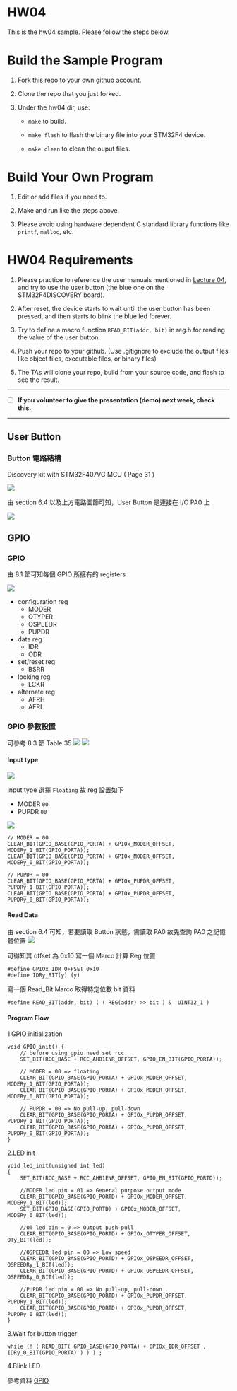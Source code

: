 HW04
===
This is the hw04 sample. Please follow the steps below.

# Build the Sample Program

1. Fork this repo to your own github account.

2. Clone the repo that you just forked.

3. Under the hw04 dir, use:

	* `make` to build.

	* `make flash` to flash the binary file into your STM32F4 device.

	* `make clean` to clean the ouput files.

# Build Your Own Program

1. Edit or add files if you need to.

2. Make and run like the steps above.

3. Please avoid using hardware dependent C standard library functions like `printf`, `malloc`, etc.

# HW04 Requirements

1. Please practice to reference the user manuals mentioned in [Lecture 04], and try to use the user button (the blue one on the STM32F4DISCOVERY board).

2. After reset, the device starts to wait until the user button has been pressed, and then starts to blink the blue led forever.

3. Try to define a macro function `READ_BIT(addr, bit)` in reg.h for reading the value of the user button.

4. Push your repo to your github. (Use .gitignore to exclude the output files like object files, executable files, or binary files)

5. The TAs will clone your repo, build from your source code, and flash to see the result.

[Lecture 04]: http://www.nc.es.ncku.edu.tw/course/embedded/04/

--------------------

- [ ] **If you volunteer to give the presentation (demo) next week, check this.**

--------------------

## User Button

### Button 電路結構
Discovery kit with STM32F407VG MCU ( Page 31 )

![](https://i.imgur.com/ZJZ922u.png)

由 section 6.4 以及上方電路圖節可知，User Button 是連接在 I/O PA0 上

![](https://i.imgur.com/alPZxBT.png)

## GPIO

### GPIO 

由 8.1 節可知每個 GPIO 所擁有的 registers

![](https://i.imgur.com/7aqesSi.png)

* configuration reg
    * MODER
    * OTYPER
    * OSPEEDR
    * PUPDR
* data reg
    * IDR
    * ODR
* set/reset reg
    * BSRR
* locking reg
    * LCKR
* alternate reg
    * AFRH
    * AFRL

### GPIO 參數設置
可參考 8.3 節 Table 35
![](https://i.imgur.com/9zsRv1Y.png)
![](https://i.imgur.com/1XgHEyN.png)

#### Input type

![](https://i.imgur.com/8dINa99.png)

Input type 選擇 `Floating`
故 reg 設置如下
* MODER `00`
* PUPDR `00`

![](https://i.imgur.com/3msJnMh.png)


```clike=
// MODER = 00 
CLEAR_BIT(GPIO_BASE(GPIO_PORTA) + GPIOx_MODER_OFFSET, MODERy_1_BIT(GPIO_PORTA));
CLEAR_BIT(GPIO_BASE(GPIO_PORTA) + GPIOx_MODER_OFFSET, MODERy_0_BIT(GPIO_PORTA));

// PUPDR = 00 
CLEAR_BIT(GPIO_BASE(GPIO_PORTA) + GPIOx_PUPDR_OFFSET, PUPDRy_1_BIT(GPIO_PORTA));
CLEAR_BIT(GPIO_BASE(GPIO_PORTA) + GPIOx_PUPDR_OFFSET, PUPDRy_0_BIT(GPIO_PORTA));
```

#### Read Data

由 section 6.4 可知，若要讀取 Button 狀態，需讀取 PA0
故先查詢 PA0 之記憶體位置
![](https://i.imgur.com/6UPNpcs.png)

可得知其 offset 為 0x10
寫一個 Marco 計算 Reg 位置
```clike=
#define GPIOx_IDR_OFFSET 0x10
#define IDRy_BIT(y) (y)
```
寫一個 Read_Bit Marco 取得特定位數 bit 資料
```clike=
#define READ_BIT(addr, bit) ( ( REG(addr) >> bit ) &  UINT32_1 )
```

#### Program Flow
1.GPIO initialization
```clike=
void GPIO_init() {
	// before using gpio need set rcc
	SET_BIT(RCC_BASE + RCC_AHB1ENR_OFFSET, GPIO_EN_BIT(GPIO_PORTA));

	// MODER = 00 => floating
	CLEAR_BIT(GPIO_BASE(GPIO_PORTA) + GPIOx_MODER_OFFSET, MODERy_1_BIT(GPIO_PORTA));
	CLEAR_BIT(GPIO_BASE(GPIO_PORTA) + GPIOx_MODER_OFFSET, MODERy_0_BIT(GPIO_PORTA));

	// PUPDR = 00 => No pull-up, pull-down
	CLEAR_BIT(GPIO_BASE(GPIO_PORTA) + GPIOx_PUPDR_OFFSET, PUPDRy_1_BIT(GPIO_PORTA));
	CLEAR_BIT(GPIO_BASE(GPIO_PORTA) + GPIOx_PUPDR_OFFSET, PUPDRy_0_BIT(GPIO_PORTA));
}
```
2.LED init
```clike=
void led_init(unsigned int led)
{
	SET_BIT(RCC_BASE + RCC_AHB1ENR_OFFSET, GPIO_EN_BIT(GPIO_PORTD));

	//MODER led pin = 01 => General purpose output mode
	CLEAR_BIT(GPIO_BASE(GPIO_PORTD) + GPIOx_MODER_OFFSET, MODERy_1_BIT(led));
	SET_BIT(GPIO_BASE(GPIO_PORTD) + GPIOx_MODER_OFFSET, MODERy_0_BIT(led));

	//OT led pin = 0 => Output push-pull
	CLEAR_BIT(GPIO_BASE(GPIO_PORTD) + GPIOx_OTYPER_OFFSET, OTy_BIT(led));

	//OSPEEDR led pin = 00 => Low speed
	CLEAR_BIT(GPIO_BASE(GPIO_PORTD) + GPIOx_OSPEEDR_OFFSET, OSPEEDRy_1_BIT(led));
	CLEAR_BIT(GPIO_BASE(GPIO_PORTD) + GPIOx_OSPEEDR_OFFSET, OSPEEDRy_0_BIT(led));

	//PUPDR led pin = 00 => No pull-up, pull-down
	CLEAR_BIT(GPIO_BASE(GPIO_PORTD) + GPIOx_PUPDR_OFFSET, PUPDRy_1_BIT(led));
	CLEAR_BIT(GPIO_BASE(GPIO_PORTD) + GPIOx_PUPDR_OFFSET, PUPDRy_0_BIT(led));
}
```
3.Wait for button trigger
```clike=
while (! ( READ_BIT( GPIO_BASE(GPIO_PORTA) + GPIOx_IDR_OFFSET , IDRy_0_BIT(GPIO_PORTA) ) ) ) ;
```
4.Blink LED






參考資料
[GPIO](http://wiki.csie.ncku.edu.tw/embedded/GPIO)
